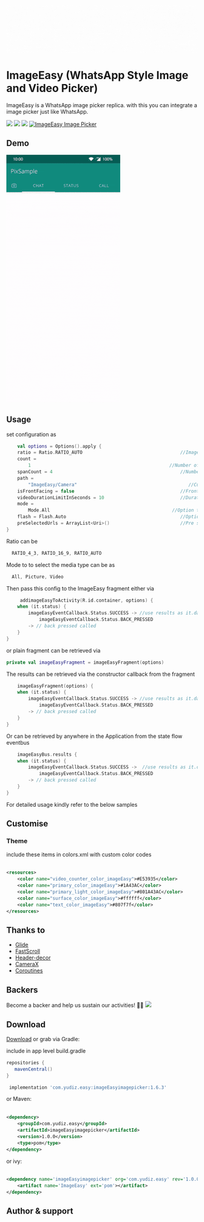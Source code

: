 ![Preview image](media/header.gif)

# ImageEasy (WhatsApp Style Image and Video Picker)

ImageEasy is a WhatsApp image picker replica. with this you can integrate a image picker just like
WhatsApp.

[![](https://img.shields.io/badge/Android%20Arsenal-imageEasyImagePicker-blue.svg?style=flat-square)](https://android-arsenal.com/details/1/6935)
[![](https://img.shields.io/badge/Medium-ImageEasy-black.svg?style=flat-square)](https://medium.com/@fxn769/ImageEasy-media-picker-android-library-1ec3c5e5f91a)
[![](https://img.shields.io/badge/API-16%2B-orange.svg?style=flat-square)](https://android-arsenal.com/api?level=16)
[![ImageEasy Image Picker](https://www.appbrain.com/stats/libraries/shield/ImageEasy-image-picker.svg)](https://www.appbrain.com/stats/libraries/details/ImageEasy-image-picker/ImageEasy-image-picker)

## Demo

![](media/two.gif)

## Usage

set configuration as

```kotlin
    val options = Options().apply {
    ratio = Ratio.RATIO_AUTO                                    //Image/video capture ratio
    count =
        1                                                   //Number of images to restrict selection count
    spanCount = 4                                               //Number for columns in grid
    path =
        "ImageEasy/Camera"                                         //Custom Path For media Storage
    isFrontFacing = false                                       //Front Facing camera on start
    videoDurationLimitInSeconds = 10                            //Duration for video recording
    mode =
        Mode.All                                             //Option to select only pictures or videos or both
    flash = Flash.Auto                                          //Option to select flash type
    preSelectedUrls = ArrayList<Uri>()                          //Pre selected Image Urls
}

```

Ratio can be

```kotlin
  RATIO_4_3, RATIO_16_9, RATIO_AUTO
```

Mode to to select the media type can be as

```kotlin
  All, Picture, Video
```

Then pass this config to the ImageEasy fragment either via

```kotlin
     addimageEasyToActivity(R.id.container, options) {
    when (it.status) {
        imageEasyEventCallback.Status.SUCCESS -> //use results as it.data
            imageEasyEventCallback.Status.BACK_PRESSED
        -> // back pressed called
    }
}
```

or plain fragment can be retrieved via

```kotlin
private val imageEasyFragment = imageEasyFragment(options)
```

The results can be retrieved via the constructor callback from the fragment

```kotlin
    imageEasyFragment(options) {
    when (it.status) {
        imageEasyEventCallback.Status.SUCCESS -> //use results as it.data
            imageEasyEventCallback.Status.BACK_PRESSED
        -> // back pressed called
    }
}
```

Or can be retrieved by anywhere in the Application from the state flow eventbus

```kotlin
    imageEasyBus.results {
    when (it.status) {
        imageEasyEventCallback.Status.SUCCESS ->  //use results as it.data
            imageEasyEventCallback.Status.BACK_PRESSED
        -> // back pressed called
    }
}
```

For detailed usage kindly refer to the below samples

## Customise

### Theme

include these items in colors.xml with custom color codes

```xml

<resources>
    <color name="video_counter_color_imageEasy">#E53935</color>
    <color name="primary_color_imageEasy">#1A43AC</color>
    <color name="primary_light_color_imageEasy">#801A43AC</color>
    <color name="surface_color_imageEasy">#ffffff</color>
    <color name="text_color_imageEasy">#807f7f</color>
</resources>
```

## Thanks to

- [Glide]
- [FastScroll]
- [Header-decor]
- [CameraX]
- [Coroutines]

## Backers

Become a backer and help us sustain our activities! 🙏🙏
<a href="https://opencollective.com/imageEasyimagepicker#backers" target="_blank"><img src="https://opencollective.com/imageEasyimagepicker/backers.svg?width=890"></a>

## Download

[Download](https://search.maven.org/artifact/com.yudiz.ease/imageEasyimagepicker) or grab via
Gradle:

include in app level build.gradle

 ```groovy
 repositories {
    mavenCentral()
}
 ```

```groovy
 implementation 'com.yudiz.easy:imageEasyimagepicker:1.6.3'
```

or Maven:

```xml

<dependency>
    <groupId>com.yudiz.easy</groupId>
    <artifactId>imageEasyimagepicker</artifactId>
    <version>1.0.0</version>
    <type>pom</type>
</dependency>
```

or ivy:

```xml

<dependency name='imageEasyimagepicker' org='com.yudiz.easy' rev='1.0.0'>
    <artifact name='ImageEasy' ext='pom'></artifact>
</dependency>
```

## Author & support

[Glide]: <https://github.com/bumptech/glide>

[FastScroll]: <https://github.com/L4Digital/FastScroll>

[Header-decor]: <https://github.com/edubarr/header-decor>

[CameraX]: <https://developer.android.com/training/camerax>

[Coroutines]: <https://developer.android.com/kotlin/coroutines>
